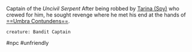 Captain of the *Uncivil Serpent*
After being robbed by [Tarina (Spy)](NPCs/Tarina%20(Spy).md) who crewed for him, he sought revenge where he met his end at the hands of [==Umbra Contundens==](Umbra%20Contundens/==Umbra%20Contundens==.md).

```statblock
creature: Bandit Captain
```
#npc #unfriendly